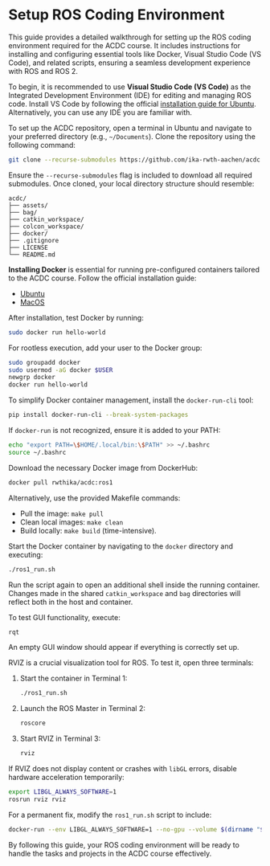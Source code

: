 # Setup ROS Coding Environment

This guide provides a detailed walkthrough for setting up the ROS coding environment required for the ACDC course. It includes instructions for installing and configuring essential tools like Docker, Visual Studio Code (VS Code), and related scripts, ensuring a seamless development experience with ROS and ROS 2.

To begin, it is recommended to use **Visual Studio Code (VS Code)** as the Integrated Development Environment (IDE) for editing and managing ROS code. Install VS Code by following the official [installation guide for Ubuntu](https://code.visualstudio.com/docs/setup/linux). Alternatively, you can use any IDE you are familiar with.

To set up the ACDC repository, open a terminal in Ubuntu and navigate to your preferred directory (e.g., `~/Documents`). Clone the repository using the following command:

```bash
git clone --recurse-submodules https://github.com/ika-rwth-aachen/acdc.git
```

Ensure the `--recurse-submodules` flag is included to download all required submodules. Once cloned, your local directory structure should resemble:

```plaintext
acdc/
├── assets/
├── bag/
├── catkin_workspace/
├── colcon_workspace/
├── docker/
├── .gitignore
├── LICENSE
└── README.md
```

**Installing Docker** is essential for running pre-configured containers tailored to the ACDC course. Follow the official installation guide:
- [Ubuntu](https://docs.docker.com/engine/install/ubuntu/)
- [MacOS](https://docs.docker.com/desktop/install/mac-install/)

After installation, test Docker by running:
```bash
sudo docker run hello-world
```

For rootless execution, add your user to the Docker group:
```bash
sudo groupadd docker
sudo usermod -aG docker $USER
newgrp docker
docker run hello-world
```

To simplify Docker container management, install the `docker-run-cli` tool:
```bash
pip install docker-run-cli --break-system-packages
```

If `docker-run` is not recognized, ensure it is added to your PATH:
```bash
echo "export PATH=\$HOME/.local/bin:\$PATH" >> ~/.bashrc
source ~/.bashrc
```

Download the necessary Docker image from DockerHub:
```bash
docker pull rwthika/acdc:ros1
```

Alternatively, use the provided Makefile commands:
- Pull the image: `make pull`
- Clean local images: `make clean`
- Build locally: `make build` (time-intensive).

Start the Docker container by navigating to the `docker` directory and executing:
```bash
./ros1_run.sh
```

Run the script again to open an additional shell inside the running container. Changes made in the shared `catkin_workspace` and `bag` directories will reflect both in the host and container.

To test GUI functionality, execute:
```bash
rqt
```
An empty GUI window should appear if everything is correctly set up.

RVIZ is a crucial visualization tool for ROS. To test it, open three terminals:
1. Start the container in Terminal 1:
   ```bash
   ./ros1_run.sh
   ```
2. Launch the ROS Master in Terminal 2:
   ```bash
   roscore
   ```
3. Start RVIZ in Terminal 3:
   ```bash
   rviz
   ```

If RVIZ does not display content or crashes with `libGL` errors, disable hardware acceleration temporarily:
```bash
export LIBGL_ALWAYS_SOFTWARE=1
rosrun rviz rviz
```

For a permanent fix, modify the `ros1_run.sh` script to include:
```bash
docker-run --env LIBGL_ALWAYS_SOFTWARE=1 --no-gpu --volume $(dirname "$DIR"):/home/rosuser/ws --image rwthika/acdc:ros1 --workdir="/home/rosuser/ws/catkin_workspace" --name acdc_ros1
```

By following this guide, your ROS coding environment will be ready to handle the tasks and projects in the ACDC course effectively. 